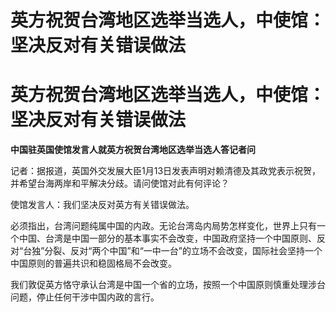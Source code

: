 # 英方祝贺台湾地区选举当选人，中使馆：坚决反对有关错误做法

# 英方祝贺台湾地区选举当选人，中使馆：坚决反对有关错误做法

**中国驻英国使馆发言人就英方祝贺台湾地区选举当选人答记者问**

记者：据报道，英国外交发展大臣1月13日发表声明对赖清德及其政党表示祝贺，并希望台海两岸和平解决分歧。请问使馆对此有何评论？

使馆发言人：我们坚决反对英方有关错误做法。

必须指出，台湾问题纯属中国的内政。无论台湾岛内局势怎样变化，世界上只有一个中国、台湾是中国一部分的基本事实不会改变，中国政府坚持一个中国原则、反对“台独”分裂、反对“两个中国”和“一中一台”的立场不会改变，国际社会坚持一个中国原则的普遍共识和稳固格局不会改变。

我们敦促英方恪守承认台湾是中国一个省的立场，按照一个中国原则慎重处理涉台问题，停止任何干涉中国内政的言行。

